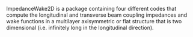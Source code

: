 ImpedanceWake2D is a package containing four different codes that compute the longitudinal and transverse
beam coupling impedances and wake functions in a multilayer axisymmetric or flat structure that is two dimensional
(i.e. infinitely long in the longitudinal direction).